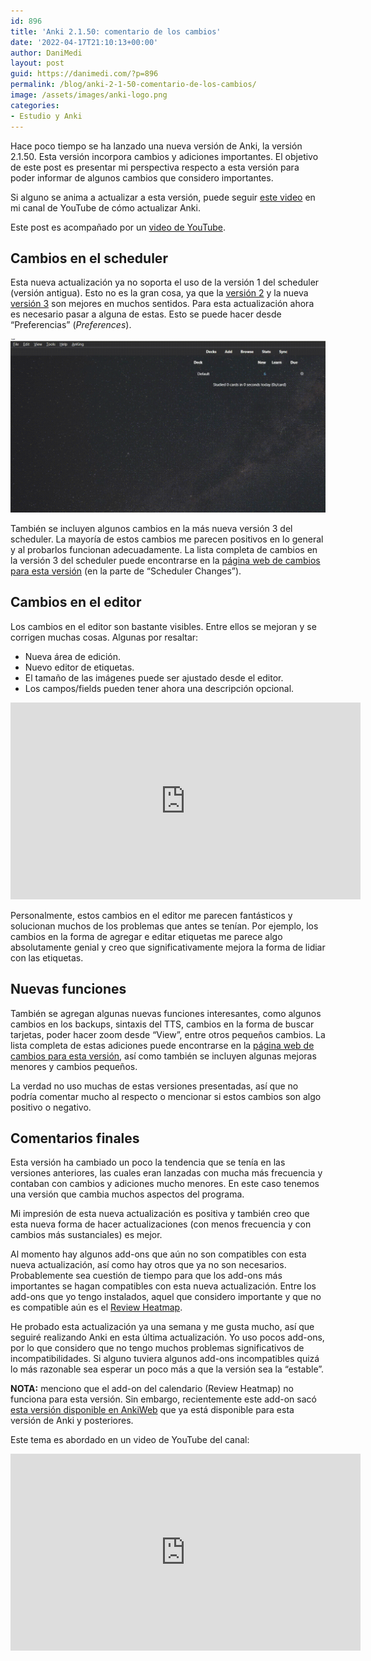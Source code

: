 ```yaml
---
id: 896
title: 'Anki 2.1.50: comentario de los cambios'
date: '2022-04-17T21:10:13+00:00'
author: DaniMedi
layout: post
guid: https://danimedi.com/?p=896
permalink: /blog/anki-2-1-50-comentario-de-los-cambios/
image: /assets/images/anki-logo.png
categories:
- Estudio y Anki
---
```


Hace poco tiempo se ha lanzado una nueva versión de Anki, la versión 2.1.50. Esta versión incorpora cambios y adiciones importantes. El objetivo de este post es presentar mi perspectiva respecto a esta versión para poder informar de algunos cambios que considero importantes.

Si alguno se anima a actualizar a esta versión, puede seguir [este video](https://youtu.be/9wuaEuSeFM0) en mi canal de YouTube de cómo actualizar Anki.

Este post es acompañado por un [video de YouTube](https://youtu.be/nsXewKrXFlc).

## Cambios en el scheduler

Esta nueva actualización ya no soporta el uso de la versión 1 del scheduler (versión antigua). Esto no es la gran cosa, ya que la [versión 2](https://faqs.ankiweb.net/the-anki-2.1-scheduler.html) y la nueva [versión 3](https://faqs.ankiweb.net/the-2021-scheduler.html#daily-limits) son mejores en muchos sentidos. Para esta actualización ahora es necesario pasar a alguna de estas. Esto se puede hacer desde “Preferencias” (*Preferences*).

![](/assets/images/anki-example-v3-scheduler.gif)

También se incluyen algunos cambios en la más nueva versión 3 del scheduler. La mayoría de estos cambios me parecen positivos en lo general y al probarlos funcionan adecuadamente. La lista completa de cambios en la versión 3 del scheduler puede encontrarse en la [página web de cambios para esta versión](https://github.com/ankitects/anki/releases) (en la parte de “Scheduler Changes”).

## Cambios en el editor

Los cambios en el editor son bastante visibles. Entre ellos se mejoran y se corrigen muchas cosas. Algunas por resaltar:

- Nueva área de edición.
- Nuevo editor de etiquetas.
- El tamaño de las imágenes puede ser ajustado desde el editor.
- Los campos/fields pueden tener ahora una descripción opcional.

<iframe width="560" height="315" src="https://www.youtube.com/embed/2y3nsmGApcU?si=bJNFtwACGfTg_VBt" title="YouTube video player" frameborder="0" allow="accelerometer; autoplay; clipboard-write; encrypted-media; gyroscope; picture-in-picture; web-share" referrerpolicy="strict-origin-when-cross-origin" allowfullscreen></iframe>

Personalmente, estos cambios en el editor me parecen fantásticos y solucionan muchos de los problemas que antes se tenían. Por ejemplo, los cambios en la forma de agregar e editar etiquetas me parece algo absolutamente genial y creo que significativamente mejora la forma de lidiar con las etiquetas.

## Nuevas funciones

También se agregan algunas nuevas funciones interesantes, como algunos cambios en los backups, sintaxis del TTS, cambios en la forma de buscar tarjetas, poder hacer zoom desde “View”, entre otros pequeños cambios. La lista completa de estas adiciones puede encontrarse en la [página web de cambios para esta versión](https://github.com/ankitects/anki/releases), así como también se incluyen algunas mejoras menores y cambios pequeños.

La verdad no uso muchas de estas versiones presentadas, así que no podría comentar mucho al respecto o mencionar si estos cambios son algo positivo o negativo.

## Comentarios finales

Esta versión ha cambiado un poco la tendencia que se tenía en las versiones anteriores, las cuales eran lanzadas con mucha más frecuencia y contaban con cambios y adiciones mucho menores. En este caso tenemos una versión que cambia muchos aspectos del programa.

Mi impresión de esta nueva actualización es positiva y también creo que esta nueva forma de hacer actualizaciones (con menos frecuencia y con cambios más sustanciales) es mejor.

Al momento hay algunos add-ons que aún no son compatibles con esta nueva actualización, así como hay otros que ya no son necesarios. Probablemente sea cuestión de tiempo para que los add-ons más importantes se hagan compatibles con esta nueva actualización. Entre los add-ons que yo tengo instalados, aquel que considero importante y que no es compatible aún es el [Review Heatmap](https://github.com/glutanimate/review-heatmap/releases).

He probado esta actualización ya una semana y me gusta mucho, así que seguiré realizando Anki en esta última actualización. Yo uso pocos add-ons, por lo que considero que no tengo muchos problemas significativos de incompatibilidades. Si alguno tuviera algunos add-ons incompatibles quizá lo más razonable sea esperar un poco más a que la versión sea la “estable”.

**NOTA:** menciono que el add-on del calendario (Review Heatmap) no funciona para esta versión. Sin embargo, recientemente este add-on sacó [esta versión disponible en AnkiWeb](https://ankiweb.net/shared/info/1771074083) que ya está disponible para esta versión de Anki y posteriores.

Este tema es abordado en un video de YouTube del canal:

<iframe width="560" height="315" src="https://www.youtube.com/embed/nsXewKrXFlc?si=48dj2CuHJ_-eSiG0" title="YouTube video player" frameborder="0" allow="accelerometer; autoplay; clipboard-write; encrypted-media; gyroscope; picture-in-picture; web-share" referrerpolicy="strict-origin-when-cross-origin" allowfullscreen></iframe>
